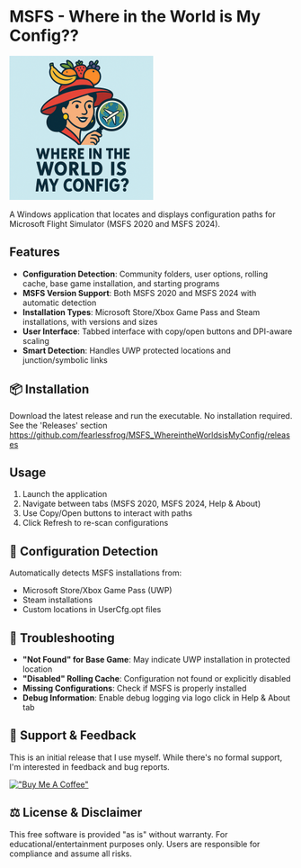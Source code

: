 # MSFS - Where in the World is My Config??

<img src="images/logo.png" alt="Where in the World is My Config Logo" height="256">

A Windows application that locates and displays configuration paths for Microsoft Flight Simulator (MSFS 2020 and MSFS 2024).

## Features

- **Configuration Detection**: Community folders, user options, rolling cache, base game installation, and starting programs
- **MSFS Version Support**: Both MSFS 2020 and MSFS 2024 with automatic detection
- **Installation Types**: Microsoft Store/Xbox Game Pass and Steam installations, with versions and sizes
- **User Interface**: Tabbed interface with copy/open buttons and DPI-aware scaling
- **Smart Detection**: Handles UWP protected locations and junction/symbolic links

## 📦 Installation

Download the latest release and run the executable. No installation required. See the 'Releases' section https://github.com/fearlessfrog/MSFS_WhereintheWorldsisMyConfig/releases

## Usage

1. Launch the application
2. Navigate between tabs (MSFS 2020, MSFS 2024, Help & About)
3. Use Copy/Open buttons to interact with paths
4. Click Refresh to re-scan configurations

## 🔧 Configuration Detection

Automatically detects MSFS installations from:
- Microsoft Store/Xbox Game Pass (UWP)
- Steam installations
- Custom locations in UserCfg.opt files


## 🐛 Troubleshooting

- **"Not Found" for Base Game**: May indicate UWP installation in protected location
- **"Disabled" Rolling Cache**: Configuration not found or explicitly disabled
- **Missing Configurations**: Check if MSFS is properly installed
- **Debug Information**: Enable debug logging via logo click in Help & About tab

## 🤝 Support & Feedback

This is an initial release that I use myself. While there's no formal support, I'm interested in feedback and bug reports.

[!["Buy Me A Coffee"](https://www.buymeacoffee.com/assets/img/custom_images/orange_img.png)](https://www.buymeacoffee.com/fearlessfrog)

## ⚖️ License & Disclaimer

This free software is provided "as is" without warranty. For educational/entertainment purposes only. Users are responsible for compliance and assume all risks.